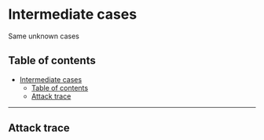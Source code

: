 # Intermediate cases

Same unknown cases

## Table of contents

- [Intermediate cases](#intermediate-cases)
  - [Table of contents](#table-of-contents)
  - [Attack trace](#attack-trace)

---

## Attack trace